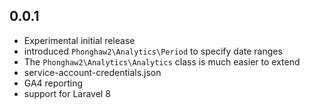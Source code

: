 ## 0.0.1
- Experimental initial release
- introduced `Phonghaw2\Analytics\Period` to specify date ranges
- The `Phonghaw2\Analytics\Analytics` class is much easier to extend
- service-account-credentials.json
- GA4 reporting
- support for Laravel 8
